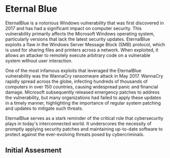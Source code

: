 # Eternal Blue

EternalBlue is a notorious Windows vulnerability that was first discovered in 2017 and has had a significant impact on computer security. This vulnerability primarily affects the Microsoft Windows operating system, particularly versions that lack the latest security updates. EternalBlue exploits a flaw in the Windows Server Message Block (SMB) protocol, which is used for sharing files and printers across a network. When exploited, it allows an attacker to remotely execute arbitrary code on a vulnerable system without user interaction.

One of the most infamous exploits that leveraged the EternalBlue vulnerability was the WannaCry ransomware attack in May 2017. WannaCry rapidly spread across the globe, infecting hundreds of thousands of computers in over 150 countries, causing widespread panic and financial damage. Microsoft subsequently released emergency patches to address the vulnerability, but many organizations had failed to apply these updates in a timely manner, highlighting the importance of regular system patching and updates to mitigate such threats.

EternalBlue serves as a stark reminder of the critical role that cybersecurity plays in today's interconnected world. It underscores the necessity of promptly applying security patches and maintaining up-to-date software to protect against the ever-evolving threats posed by cybercriminals.

## Initial Assesment